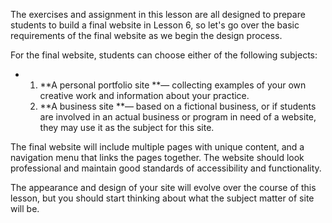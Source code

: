 The exercises and assignment in this lesson are all designed to prepare students to build a final website in Lesson 6, so let's go over the basic requirements of the final website as we begin the design process.

For the final website, students can choose either of the following subjects:

* 1. **A personal portfolio site **— collecting examples of your own creative work and information about your practice.
  2. **A business site **— based on a fictional business, or if students are involved in an actual business or program in need of a website, they may use it as the subject for this site.

The final website will include multiple pages with unique content, and a navigation menu that links the pages together. The website should look professional and maintain good standards of accessibility and functionality. 

The appearance and design of your site will evolve over the course of this lesson, but you should start thinking about what the subject matter of site will be.

